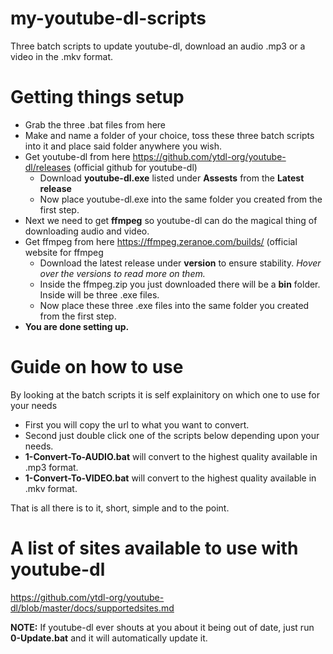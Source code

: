 # my-youtube-dl-scripts
Three batch scripts to update youtube-dl, download an audio .mp3 or a video in the .mkv format.

# Getting things setup
- Grab the three .bat files from here
- Make and name a folder of your choice, toss these three batch scripts into it and place said folder anywhere you wish.
- Get youtube-dl from here https://github.com/ytdl-org/youtube-dl/releases (official github for youtube-dl)
     - Download **youtube-dl.exe** listed under **Assests** from the **Latest release**
     - Now place youtube-dl.exe into the same folder you created from the first step.
- Next we need to get **ffmpeg** so youtube-dl can do the magical thing of downloading audio and video.
- Get ffmpeg from here https://ffmpeg.zeranoe.com/builds/ (official website for ffmpeg
     - Download the latest release under **version** to ensure stability. *Hover over the versions to read more on them.*
     - Inside the ffmpeg.zip you just downloaded there will be a **bin** folder. Inside will be three .exe files.
     - Now place these three .exe files into the same folder you created from the first step.
- **You are done setting up.**

# Guide on how to use
By looking at the batch scripts it is self explainitory on which one to use for your needs

- First you will copy the url to what you want to convert.
- Second just double click one of the scripts below depending upon your needs.
- **1-Convert-To-AUDIO.bat** will convert to the highest quality available in .mp3 format.
- **1-Convert-To-VIDEO.bat** will convert to the highest quality available in .mkv format.

That is all there is to it, short, simple and to the point.

# A list of sites available to use with youtube-dl
https://github.com/ytdl-org/youtube-dl/blob/master/docs/supportedsites.md

**NOTE:** If youtube-dl ever shouts at you about it being out of date, just run **0-Update.bat** and it will automatically update it.
